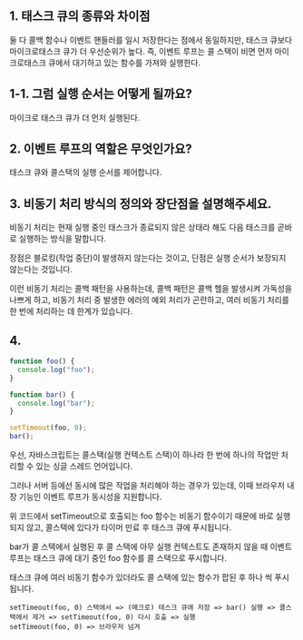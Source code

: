 ## 1. 태스크 큐의 종류와 차이점

둘 다 콜백 함수나 이벤트 핸들러를 일시 저장한다는 점에서 동일하지만, 태스크 큐보다 마이크로태스크 큐가 더 우선순위가 높다.
즉, 이벤트 루프는 콜 스택이 비면 먼저 마이크로태스크 큐에서 대기하고 있는 함수를 가져와 실행한다.

## 1-1. 그럼 실행 순서는 어떻게 될까요?

마이크로 태스크 큐가 더 먼저 실행된다.

## 2. 이벤트 루프의 역할은 무엇인가요?

태스크 큐와 콜스택의 실행 순서를 제어합니다.

## 3. 비동기 처리 방식의 정의와 장단점을 설명해주세요.

비동기 처리는 현재 실행 중인 태스크가 종료되지 않은 상태라 해도 다음 태스크를 곧바로 실행하는 방식을 말합니다.

장점은 블로킹(작업 중단)이 발생하지 않는다는 것이고, 단점은 실행 순서가 보장되지 않는다는 것입니다.

이런 비동기 처리는 콜백 패턴을 사용하는데, 콜백 패턴은 콜백 헬을 발생시켜 가독성을 나쁘게 하고, 비동기 처리 중 발생한 에러의 예외 처리가 곤란하고, 여러 비동기 처리를 한 번에 처리하는 데 한계가 있습니다.

## 4.

```js
function foo() {
  console.log("foo");
}

function bar() {
  console.log("bar");
}

setTimeout(foo, 0);
bar();
```

우선, 자바스크립트는 콜스택(실행 컨텍스트 스택)이 하나라 한 번에 하나의 작업만 처리할 수 있는 싱글 스레드 언어입니다.

그러나 서버 등에선 동시에 많은 작업을 처리해야 하는 경우가 있는데, 이때 브라우저 내장 기능인 이벤트 루프가 동시성을 지원합니다.

위 코드에서 setTimeout으로 호출되는 foo 함수는 비동기 함수이기 때문에 바로 실행되지 않고, 콜스택에 있다가 타이머 만료 후 태스크 큐에 푸시됩니다.

bar가 콜 스택에서 실행된 후 콜 스택에 아무 실행 컨텍스트도 존재하지 않을 때 이벤트 루프는 태스크 큐에 대기 중인 foo 함수를 콜 스택으로 푸시합니다.

태스크 큐에 여러 비동기 함수가 있더라도 콜 스택에 있는 함수가 팝된 후 하나 씩 푸시됩니다.

```
setTimeout(foo, 0) 스택에서 => (매크로) 테스크 큐에 저장 => bar() 실행 => 콜스택에서 제거 => setTimeout(foo, 0) 다시 호출 => 실행
setTimeout(foo, 0) => 브라우저 넘겨
```
